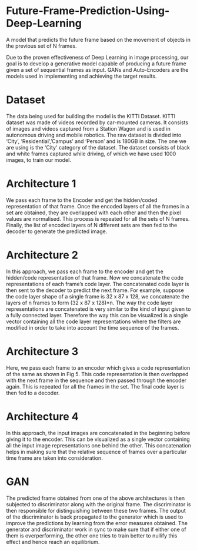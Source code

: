 # Future-Frame-Prediction-Using-Deep-Learning
A model that predicts the future frame based on the movement of objects in the previous set of N frames.

 Due to the proven effectiveness of Deep Learning in image processing, our goal is to develop a generative model capable of producing a future frame given a set of sequential frames as input. GANs and Auto-Encoders are the models used in implementing and achieving the target results.
 # Dataset
 The data being used for building the model is the KITTI Dataset. KITTI dataset was made of videos recorded by car-mounted cameras. It consists of images and videos captured from a Station Wagon and is used in autonomous driving and mobile robotics. The raw dataset is divided into ‘City’, ‘Residential’,’Campus’ and ‘Person’ and is 180GB in size. The one we are using is the 'City' category of the dataset. The dataset consists of black and white frames captured while driving, of which we have used 1000 images, to train our model. 
# Architecture 1 
We pass each frame to the Encoder and get the hidden/coded representation of that frame. Once the encoded layers of all the frames in a set are obtained, they are overlapped with each other and then the pixel values are normalised. This process is repeated for all the sets of N frames. Finally, the list of encoded layers of N different sets are then fed to the decoder to generate the predicted image.
# Architecture 2
In this approach, we pass each frame to the encoder and get the hidden/code representation of that frame. Now we concatenate the code representations of each frame’s code layer. The concatenated code layer is then sent to the decoder to predict the next frame. For example, suppose the code layer shape of a single frame is 32 x 87 x 128, we concatenate the layers of n frames to form (32 x 87 x 128)*n. The way the code layer representations are concatenated is very similar to the kind of input given to a fully connected layer. Therefore the way this can be visualized is a single vector containing all the code layer representations where the filters are modified in order to take into account the time sequence of the frames.
# Architecture 3
Here, we pass each frame to an encoder which gives a code representation of the same as shown in Fig 5. This code representation is then overlapped with the next frame in the sequence and then passed through the encoder again. This is repeated for all the frames in the set. The final code layer is then fed to a decoder.
# Architecture 4
In this approach, the input images are concatenated in the beginning before giving it to the encoder. This can be visualized as a single vector containing all the input image representations one behind the other. This concatenation helps in making sure that the relative sequence of frames over a particular time frame are taken into consideration.

# GAN
The predicted frame obtained from one of the above architectures is then subjected to discriminator along with the original frame. The discriminator is then responsible for distinguishing between these two frames. The output of the discriminator is back propagated to the generator which is used to improve the predictions by learning from the error measures obtained. The generator and discriminator work in sync to make sure that if either one of them is overperforming, the other one tries to train better to nullify this effect and hence reach an equilibrium. 
